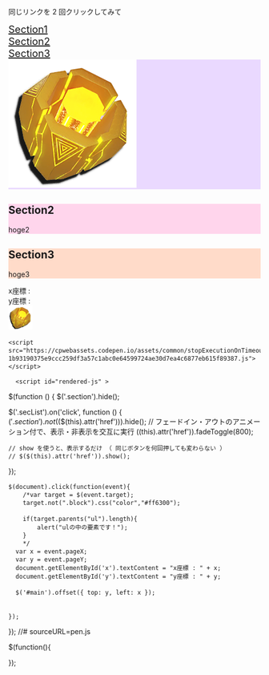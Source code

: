 

<!DOCTYPE html>
<html lang="en" >

<head>

  <meta charset="UTF-8">
  
<link rel="apple-touch-icon" type="image/png" href="https://cpwebassets.codepen.io/assets/favicon/apple-touch-icon-5ae1a0698dcc2402e9712f7d01ed509a57814f994c660df9f7a952f3060705ee.png" />
<meta name="apple-mobile-web-app-title" content="CodePen">

<link rel="shortcut icon" type="image/x-icon" href="https://cpwebassets.codepen.io/assets/favicon/favicon-aec34940fbc1a6e787974dcd360f2c6b63348d4b1f4e06c77743096d55480f33.ico" />

<link rel="mask-icon" type="" href="https://cpwebassets.codepen.io/assets/favicon/logo-pin-8f3771b1072e3c38bd662872f6b673a722f4b3ca2421637d5596661b4e2132cc.svg" color="#111" />


  <title>CodePen - section show/hide with link on Divi</title>
  
  
  
  
<style>
.secList {
  font-size:20px;
}

.et_pb_text_inner1 {
  background-color: #EAD9FF;
}

.et_pb_text_inner2 {
  background-color: #FFD5EC;
}

.et_pb_text_inner3 {
  background-color: #FFDBC9;
}
</style>

  
  
  
  <script>
  if (document.location.search.match(/type=embed/gi)) {
    window.parent.postMessage("resize", "*");
  }
</script>


</head>

<body translate="no" >

  <!-- List -->
<p>同じリンクを 2 回クリックしてみて</p>
<div class="et_pb_module">
  <a href="#fuu" class='secList'>Section1</a>
</div>

<div class="et_pb_module">
  <a href="#euu" class='secList'>Section2</a> 
</div>

<div class="et_pb_module">
  <a href="#guu" class='secList'>Section3</a> 
</div>

<!-- Sections -->
<div id="fuu" class="section">
  <div class="et_pb_text_inner1">
    <img src="alphaReactor.png">
  </div>  
</div>

<div id="euu" class="section">
  <div class="et_pb_text_inner2">
    <h2>Section2</h2>
    <p>hoge2</p>
  </div>
</div>

<div id="guu" class="section">
  <div class="et_pb_text_inner3">
    <h2>Section3</h2>
    <p>hoge3</p>
  </div>  
</div>

 <div class="main">
    <div id="x" class="alert alert-primary" role="alert">
      x座標 :
    </div>
    <div id="y" class="alert alert-secondary" role="alert">
      y座標 :
    </div>
     <img src="alphaReactor.png" width='48px' id="main">
   
    <script src="https://cpwebassets.codepen.io/assets/common/stopExecutionOnTimeout-1b93190375e9ccc259df3a57c1abc0e64599724ae30d7ea4c6877eb615f89387.js"></script>

  <script src='https://cdnjs.cloudflare.com/ajax/libs/jquery/3.4.1/jquery.min.js'></script>
      <script id="rendered-js" >
$(function () {
  $('.section').hide();

  $('.secList').on('click', function () {
    $('.section').not($($(this).attr('href'))).hide();
    // フェードイン・アウトのアニメーション付で、表示・非表示を交互に実行
    $($(this).attr('href')).fadeToggle(800);

    // show を使うと、表示するだけ （ 同じボタンを何回押しても変わらない ）
    // $($(this).attr('href')).show();
  });
  
  	$(document).click(function(event){
		/*var target = $(event.target);
		target.not(".block").css("color","#ff6300");
		
		if(target.parents("ul").length){
			alert("ulの中の要素です！");
		}
		*/
	  var x = event.pageX;
	  var y = event.pageY;
	  document.getElementById('x').textContent = "x座標 : " + x;
	  document.getElementById('y').textContent = "y座標 : " + y;
	  
	  $('#main').offset({ top: y, left: x });
		
		
	});
	
	
	
});
//# sourceURL=pen.js


$(function(){

});
    </script>

  

  <script src="https://cpwebassets.codepen.io/assets/editor/iframe/iframeRefreshCSS-4793b73c6332f7f14a9b6bba5d5e62748e9d1bd0b5c52d7af6376f3d1c625d7e.js"></script>
</body>

</html>
 
